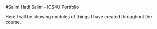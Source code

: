 #Salim Hadi Salim - ICS4U Portfolio

Here I will be showing modules of things I have created throughout the course.
